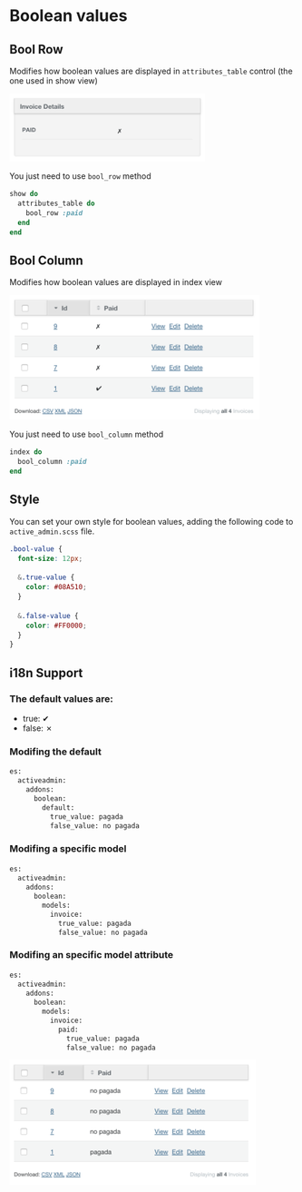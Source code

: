 # Boolean values

## Bool Row

Modifies how boolean values are displayed in `attributes_table` control (the one used in show view)

<img src="./images/bool-row.png" height="120" />

You just need to use `bool_row` method

```ruby
show do
  attributes_table do
    bool_row :paid
  end
end
```

## Bool Column

Modifies how boolean values are displayed in index view

<img src="./images/bool-column.png" height="220" />

You just need to use `bool_column` method

```ruby
index do
  bool_column :paid
end
```

## Style

You can set your own style for boolean values, adding the following code to `active_admin.scss` file.

```scss
.bool-value {
  font-size: 12px;

  &.true-value {
    color: #08A510;
  }

  &.false-value {
    color: #FF0000;
  }
}
```

## i18n Support

### The default values are:

* true: &#x2714;
* false: &#x2717;

### Modifing the default

```
es:
  activeadmin:
    addons:
      boolean:
        default:
          true_value: pagada
          false_value: no pagada
```

### Modifing a specific model

```
es:
  activeadmin:
    addons:
      boolean:
        models:
          invoice:
            true_value: pagada
            false_value: no pagada
```

### Modifing an specific model attribute

```
es:
  activeadmin:
    addons:
      boolean:
        models:
          invoice:
            paid:
              true_value: pagada
              false_value: no pagada
```

<img src="./images/bool-values-i18n.png" height="220" />
